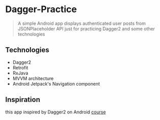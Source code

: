 # Dagger-Practice
>A simple Android app displays authenticated user posts from  JSONPlaceholder API just for practicing Dagger2 and some other technologies

## Technologies
* Dagger2
* Retrofit
* RxJava
* MVVM architecture 
* Android Jetpack's Navigation component

## Inspiration
this  app inspired by Dagger2 on Android [course](https://codingwithmitch.com/courses/dagger22-android/)
